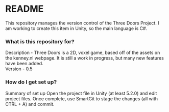 # README #

This repository manages the version control of the Three Doors Project.  I am working to create this item in Unity, so the main language is C#.  

### What is this repository for? ###

Description - Three Doors is a 2D, voxel game, based off of the assets on the kenney.nl webpage.  It is still a work in progress, but 
many new features have been added.  
Version - 0.5

### How do I get set up? ###

Summary of set up
Open the project file in Unity (at least 5.2.0) and edit project files.  Once complete, use SmartGit to stage the changes (all with CTRL + A) 
and commit.